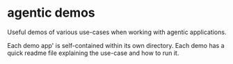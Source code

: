 # agentic demos

Useful demos of various use-cases when working with agentic applications.

Each demo app' is self-contained within its own directory. Each demo has a quick readme file explaining the use-case and how to run it.
